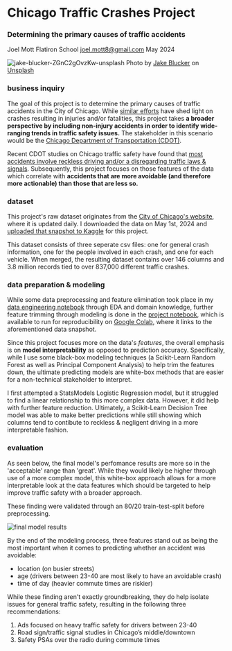 # Chicago Traffic Crashes Project
### Determining the primary causes of traffic accidents

Joel Mott
Flatiron School
joel.mott8@gmail.com
May 2024

![jake-blucker-ZGnC2gOvzKw-unsplash](https://github.com/joeldmott/chicago_auto_accidents_project/assets/51928528/6c3f0bd2-94ff-4354-aa33-20d2e51ad2ee)
Photo by <a href="https://unsplash.com/@jakeblucker?utm_content=creditCopyText&utm_medium=referral&utm_source=unsplash">Jake Blucker</a> on <a href="https://unsplash.com/photos/time-lapse-photography-of-road-ZGnC2gOvzKw?utm_content=creditCopyText&utm_medium=referral&utm_source=unsplash">Unsplash</a>

### business inquiry

The goal of this project is to determine the primary causes of traffic accidents in the City of Chicago. While [similar efforts](https://www.chicago.gov/city/en/sites/complete-streets-chicago/home/traffic-safety/vehicle-size-and-speed.html) have shed light on crashes resulting in injuries and/or fatalities, this project takes **a broader perspective by including non-injury accidents in order to identify wide-ranging trends in traffic safety issues.** The stakeholder in this scenario would be the [Chicago Department of Transportation (CDOT)](https://www.chicago.gov/city/en/depts/cdot.html).

Recent CDOT studies on Chicago traffic safety have found that [most accidents involve reckless driving and/or a disregarding traffic laws & signals](https://www.chicago.gov/city/en/sites/complete-streets-chicago/home/traffic-safety/reckless-driving.html). Subsequently, this project focuses on those features of the data which correlate with **accidents that are more avoidable (and therefore more actionable) than those that are less so.**

### dataset

This project's raw dataset originates from the [City of Chicago's website](https://data.cityofchicago.org/Transportation/Traffic-Crashes-Crashes/85ca-t3if/about_data), where it is updated daily. I downloaded the data on May 1st, 2024 and [uploaded that snapshot to Kaggle](https://www.kaggle.com/datasets/joelmott/chicago-traffic-crashes-may-2024) for this project.

This dataset consists of three seperate csv files: one for general crash information, one for the people involved in each crash, and one for each vehicle. When merged, the resulting dataset contains over 146 columns and 3.8 million records tied to over 837,000 different traffic crashes.

### data preparation & modeling

While some data preprocessing and feature elimination took place in my [data engineering notebook](https://github.com/joeldmott/chicago_auto_accidents_project/blob/main/data_engineering_notebook.ipynb) through EDA and domain knowledge, further feature trimming through modeling is done in the [project notebook](https://github.com/joeldmott/chicago_auto_accidents_project/blob/main/project_notebook.ipynb), which is available to run for reproducibility on [Google Colab](https://colab.research.google.com/drive/1uUvI_7ytHNdIKEZjJs73YlK-Y0rZjljM#scrollTo=HOPrEI3idQmK), where it links to the aforementioned data snapshot. 

Since this project focuses more on the data's *features*, the overall emphasis is on **model interpretability** as opposed to prediction accuracy. Specifically, while I use some black-box modeling techniques (a Scikit-Learn Random Forest as well as Principal Component Analysis) to help trim the features down, the ultimate predicting models are white-box methods that are easier for a non-technical stakeholder to interpret.

I first attempted a StatsModels Logistic Regression model, but it struggled to find a linear relationship to this more complex data. However, it did help with further feature reduction. Ultimately, a Scikit-Learn Decision Tree model was able to make better predictions while still showing which columns tend to contibute to reckless & negligent driving in a more interpretable fashion.

### evaluation

As seen below, the final model's perfomance results are more so in the 'acceptable' range than 'great'. While they would likely be higher through use of a more complex model, this white-box approach allows for a more interpretable look at the data features which should be targeted to help improve traffic safety with a broader approach.

These finding were validated through an 80/20 train-test-split before preprocessing.

![final model results](https://github.com/joeldmott/chicago_auto_accidents_project/assets/51928528/4f5a1d8b-0797-42e7-a82c-2f4df9ac3fc5)

By the end of the modeling process, three features stand out as being the most important when it comes to predicting whether an accident was avoidable:

- location (on busier streets)
- age (drivers between 23-40 are most likely to have an avoidable crash)
- time of day (heavier commute times are riskier)

While these finding aren't exactly groundbreaking, they do help isolate issues for general traffic safety, resulting in the following three recommendations:

1. Ads focused on heavy traffic safety for drivers between 23-40
2. Road sign/traffic signal studies in Chicago’s middle/downtown 
3. Safety PSAs over the radio during commute times

